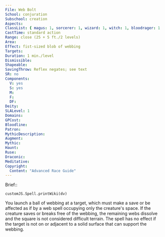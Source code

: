 ```yaml
---
File: Web Bolt
School: conjuration
Subschool: creation
Aspects: 
ClassList: { magus: 1, sorcerer: 1, wizard: 1, witch: 1, bloodrager: 1 }
CastTime: standard action
Range: close (25 + 5 ft./2 levels)
Area: 
Effect: fist-sized blob of webbing
Targets: 
Duration: 1 min./level
Dismissible: 
Shapeable: 
SavingThrow: Reflex negates; see text
SR: no
Components:
  V: yes
  S: yes
  M: 
  F: 
  DF: 
Deity: 
SLALevel: 1
Domains: 
GPCost: 
Bloodline: 
Patron: 
MythicDescription: 
Augment: 
Mythic: 
Haunt: 
Ruse: 
Draconic: 
Meditative: 
Copyright:
  Content: "Advanced Race Guide"
---
```

Brief:: 

```dataviewjs
customJS.Spell.printWiki(dv)
```

You launch a ball of webbing at a target, which must make a save or be affected as if by a web spell occupying only the creature's space. If the creature saves or breaks free of the webbing, the remaining webs dissolve and the square is not considered difficult terrain. The spell has no effect if the target is not on or adjacent to a solid surface that can support the webbing.
